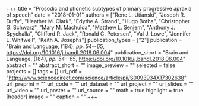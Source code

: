 +++
title = "Prosodic and phonetic subtypes of primary progressive apraxia of speech"
date = "2018-01-01"
authors = ["Rene L. Utianski", "Joseph R. Duffy", "Heather M. Clark", "Edythe A. Strand", "Hugo Botha", "Christopher G. Schwarz", "Mary M. Machulda", "Matthew L. Senjem", "Anthony J. Spychalla", "Clifford R. Jack", "Ronald C. Petersen", "Val J. Lowe", "Jennifer L. Whitwell", "Keith A. Josephs"]
publication_types = ["2"]
publication = "Brain and Language, (184), _pp. 54--65_, https://doi.org/10.1016/j.bandl.2018.06.004"
publication_short = "Brain and Language, (184), _pp. 54--65_, https://doi.org/10.1016/j.bandl.2018.06.004"
abstract = ""
abstract_short = ""
image_preview = ""
selected = false
projects = []
tags = []
url_pdf = "http://www.sciencedirect.com/science/article/pii/S0093934X17302638"
url_preprint = ""
url_code = ""
url_dataset = ""
url_project = ""
url_slides = ""
url_video = ""
url_poster = ""
url_source = ""
math = true
highlight = true
[header]
image = ""
caption = ""
+++
